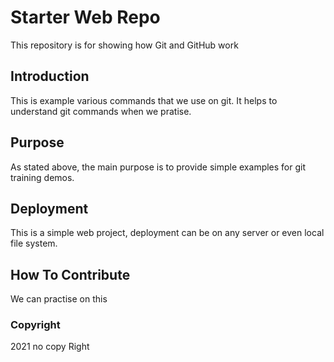 # Starter Web Repo

This repository is for showing how Git and GitHub work

## Introduction
This is example various commands that we use on git.
It helps to understand git commands when we pratise.
## Purpose
As stated above, the main purpose is to provide simple examples for git training demos.

## Deployment
This is a simple web project, deployment can be on any server or even local file system.

## How To Contribute
We can practise on this

### Copyright
2021 no copy Right